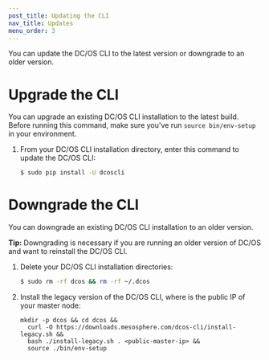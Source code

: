 ```yaml
---
post_title: Updating the CLI
nav_title: Updates
menu_order: 3
---
```


You can update the DC/OS CLI to the latest version or downgrade to an older version.

# Upgrade the CLI

You can upgrade an existing DC/OS CLI installation to the latest build. Before running this command, make sure you've run `source bin/env-setup` in your environment.

1.  From your DC/OS CLI installation directory, enter this command to update the DC/OS CLI:

    ```bash
    $ sudo pip install -U dcoscli
    ```


# Downgrade the CLI

You can downgrade an existing DC/OS CLI installation to an older version.

**Tip:** Downgrading is necessary if you are running an older version of DC/OS and want to reinstall the DC/OS CLI.

1.  Delete your DC/OS CLI installation directories:

    ```bash
    $ sudo rm -rf dcos && rm -rf ~/.dcos
    ```

2.  Install the legacy version of the DC/OS CLI, where <public-master-ip> is the public IP of your master node:

        mkdir -p dcos && cd dcos &&
          curl -O https://downloads.mesosphere.com/dcos-cli/install-legacy.sh &&
          bash ./install-legacy.sh . <public-master-ip> &&
          source ./bin/env-setup

